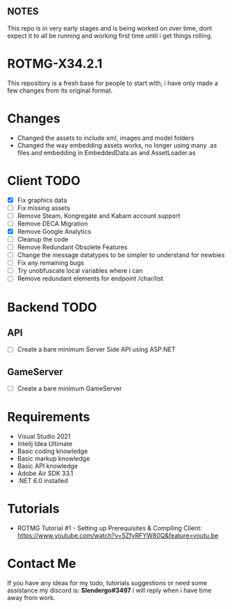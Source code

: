 ## NOTES ##

This repo is in very early stages and is being worked on over time, dont expect it to all be running and working first time until i get things rolling.

# ROTMG-X34.2.1
This repository is a fresh base for people to start with, i have only made a few changes from its original format.

# Changes
- Changed the assets to include xml, images and model folders
- Changed the way embedding assets works, no longer using many .as files and embedding in EmbeddedData.as and AssetLoader.as

# Client TODO
- [x] Fix graphics data
- [ ] Fix missing assets
- [ ] Remove Steam, Kongregate and Kabam account support
- [ ] Remove DECA Migration
- [x] Remove Google Analytics
- [ ] Cleanup the code
- [ ] Remove Redundant Obsolete Features
- [ ] Change the message datatypes to be simpler to understand for newbies
- [ ] Fix any remaining bugs
- [ ] Try unobfuscate local variables where i can
- [ ] Remove redundant elements for endpoint /char/list

# Backend TODO

## API
- [ ] Create a bare minimum Server Side API using ASP.NET

## GameServer
- [ ] Create a bare minimum GameServer

# Requirements
- Visual Studio 2021
- Intelij Idea Ultimate
- Basic coding knowledge
- Basic markup knowledge
- Basic API knowledge
- Adobe Air SDK 33.1
- .NET 6.0 installed

# Tutorials
- ROTMG Tutorial #1 - Setting up Prerequisites & Compiling Client: https://www.youtube.com/watch?v=5ZfyRFYW80Q&feature=youtu.be

# Contact Me
If you have any ideas for my todo, tutorials suggestions or need some assistance my discord is: **Slendergo#3497** i will reply when i have time away from work.
